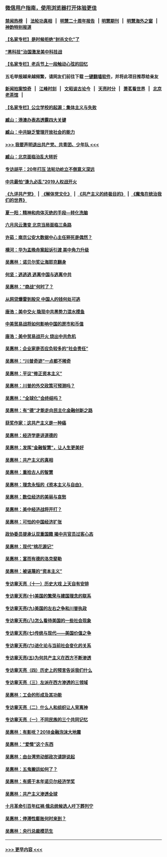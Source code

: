 ### [微信用户指南，使用浏览器打开体验更佳](https://github.com/gfw-breaker/banned-news1/blob/master/indexes/wechat-guide.md?t=0)
#### [禁闻热榜](热点新闻.md?t=0)  &nbsp;&nbsp;|&nbsp;&nbsp; [法轮功真相](https://github.com/gfw-breaker/truth/blob/master/README.md?t=0) &nbsp;&nbsp;|&nbsp;&nbsp; [明慧二十周年报告](https://github.com/gfw-breaker/mh-reports/blob/master/README.md?t=0) &nbsp;&nbsp;|&nbsp;&nbsp;[明慧期刊](https://github.com/gfw-breaker/mh-qikan) &nbsp;&nbsp;|&nbsp;&nbsp; [明慧海外之窗](https://github.com/gfw-breaker/mh-news/blob/master/README.md?t=0) &nbsp;&nbsp;|&nbsp;&nbsp; [神韵特别报道](https://github.com/gfw-breaker/mh-news/blob/master/shenyun.md?t=0)
#### [【名家专栏】是时候拒绝“封杀文化”了](../pages/nsc423/n11814093.md?t=02130044) 
#### [“黑科技”治国激发美中科技战](../pages/nsc423/n11638056.md?t=02130044) 
#### [【名家专栏】老兵节上一段触动心弦的回忆](../pages/nsc423/n11646016.md?t=02130044) 
#### 五毛举报越来越频繁，请网友们前往下载 [一键翻墙软件](https://github.com/gfw-breaker/ssr-accounts)，并将此项目推荐给亲友
#### [新闻拍案惊奇](https://github.com/gfw-breaker/banned-news1/blob/master/pages/link4.md) &nbsp;&nbsp;|&nbsp;&nbsp; [江峰时刻](https://github.com/gfw-breaker/banned-news1/blob/master/pages/link4.md) &nbsp;&nbsp;|&nbsp;&nbsp; [文昭谈古论今](https://github.com/gfw-breaker/banned-news1/blob/master/pages/link4.md) &nbsp;&nbsp;|&nbsp;&nbsp; [天亮时分](https://github.com/gfw-breaker/banned-news1/blob/master/pages/link4.md) &nbsp;&nbsp;|&nbsp;&nbsp; [萧茗看世界](https://github.com/gfw-breaker/banned-news1/blob/master/pages/link4.md) &nbsp;&nbsp;|&nbsp;&nbsp; [北京老茶馆](https://github.com/gfw-breaker/banned-news1/blob/master/pages/link4.md) &nbsp;&nbsp;|&nbsp;&nbsp; 
#### [【名家专栏】公立学校的起源：集体主义与失败](../pages/nsc423/n11601833.md?t=02130044) 
#### [臧山：港澳办表态透露四大关键](../pages/nsc423/n11421628.md?t=02130044) 
#### [臧山：中共缺乏管理开放社会的能力](../pages/nsc423/n11407457.md?t=02130044) 
#### [>>> 我要声明退出共产党、共青团、少年队 <<<](https://github.com/begood0513/goodnews/blob/master/quit/letter.md) 
#### [臧山：北京面临治乱大转折](../pages/nsc423/n11406895.md?t=02130044) 
#### [专访胡平：20年打压 法轮功屹立不倒意义深远](../pages/nsc423/n11398800.md?t=02130044) 
#### [中共最怕“逢九必乱”2019人权战开火](../pages/nsc423/n11385248.md?t=02130044) 
#### [《九评共产党》](https://github.com/begood0513/9ping.md/blob/master/README.md) &nbsp;|&nbsp; [《解体党文化》](../../../../jtdwh.md/blob/master/README.md)  &nbsp;|&nbsp; [《共产主义的终极目的》](../../../../gczydzjmd.md/blob/master/README.md) &nbsp;|&nbsp; [《魔鬼在统治我们的世界》](../../../../mgztzwmdsj.md/blob/master/README.md) 
#### [夏一阳：精神和肉体灭绝的手段—转化洗脑](../pages/nsc423/n11368250.md?t=02130044) 
#### [六月风云激变 北京当局面临三条路](../pages/nsc423/n11313668.md?t=02130044) 
#### [许茹：南京公安大数据中心主任猝死是偶然？](../pages/nsc423/n11064744.md?t=02130044) 
#### [横河：华为孟晚舟案起诉引渡 美中角力升级](../pages/nsc423/n11027230.md?t=02130044) 
#### [吴惠林：诺贝尔奖让海耶克翻身](../pages/nsc423/n10890049.md?t=02130044) 
#### [何坚：逃逃逃 逃离中国与逃离中共](../pages/nsc423/n10592891.md?t=02130044) 
#### [吴惠林：“商战”何时了？](../pages/nsc423/n10573558.md?t=02130044) 
#### [从网贷爆雷到股灾 中国人的钱何处可逃](../pages/nsc423/n10572800.md?t=02130044) 
#### [唐浩：美中交火 隐现中共黑势力混水摸鱼](../pages/nsc423/n10544040.md?t=02130044) 
#### [中美贸易战将如何影响中国的房市和币值](../pages/nsc423/n10543697.md?t=02130044) 
#### [唐浩：美中贸易战开火 烧出中共危机](../pages/nsc423/n10540126.md?t=02130044) 
#### [吴惠林：企业家是否应负较多的“社会责任”](../pages/nsc423/n10535022.md?t=02130044) 
#### [吴惠林：“川普奇迹”一点都不稀奇](../pages/nsc423/n10512808.md?t=02130044) 
#### [吴惠林：平议“修正资本主义”](../pages/nsc423/n10495724.md?t=02130044) 
#### [吴惠林：川普的外交政策可预测吗？](../pages/nsc423/n10462387.md?t=02130044) 
#### [吴惠林：“全球化”会终结吗？](../pages/nsc423/n10452838.md?t=02130044) 
#### [吴惠林：有“德”才能走向民主化金融创新之路](../pages/nsc423/n10432292.md?t=02130044) 
#### [获奖作家：这共产主义是一种癌](../pages/nsc423/n10431541.md?t=02130044) 
#### [吴惠林：经济学是讲道德的](../pages/nsc423/n10398014.md?t=02130044) 
#### [吴惠林：发挥“金融智慧”，让人生更美好](../pages/nsc423/n10375019.md?t=02130044) 
#### [吴惠林：共产主义的真相](../pages/nsc423/n10351394.md?t=02130044) 
#### [吴惠林：重拾古人的智慧](../pages/nsc423/n10337691.md?t=02130044) 
#### [吴惠林：理念永恒的《资本主义与自由》](../pages/nsc423/n10316274.md?t=02130044) 
#### [吴惠林：数位经济的美丽与哀愁](../pages/nsc423/n10292946.md?t=02130044) 
#### [吴惠林：美中经济战将开打？](../pages/nsc423/n10258825.md?t=02130044) 
#### [吴惠林：可怕的中国经济扩张](../pages/nsc423/n10219147.md?t=02130044) 
#### [政协委员提承认双重国籍 揭中共官员过客心态](../pages/nsc423/n10208809.md?t=02130044) 
#### [吴惠林：现代“桃花源记”](../pages/nsc423/n10185234.md?t=02130044) 
#### [吴惠林：富而有德的洛克斐勒](../pages/nsc423/n10142264.md?t=02130044) 
#### [吴惠林：被诬蔑的“资本主义”](../pages/nsc423/n10124816.md?t=02130044) 
#### [专访章天亮（十一）历史大戏 上天自有安排](../pages/nsc423/n10094905.md?t=02130044) 
#### [专访章天亮(十)美国的繁荣与建国理念的联系](../pages/nsc423/n10094899.md?t=02130044) 
#### [专访章天亮(九)美国的左右之争和川普执政](../pages/nsc423/n10094889.md?t=02130044) 
#### [专访章天亮(八)怎么看待美国的一些社会现象](../pages/nsc423/n10094857.md?t=02130044) 
#### [专访章天亮(七)传统与现代——美国价值之争](../pages/nsc423/n10093140.md?t=02130044) 
#### [专访章天亮(六)进化论与当前社会变化的关系](../pages/nsc423/n10092036.md?t=02130044) 
#### [专访章天亮(五)为何共产主义在西方不断渗透](../pages/nsc423/n10083620.md?t=02130044) 
#### [专访章天亮（四）历史上的预言告诉我们什么](../pages/nsc423/n10083606.md?t=02130044) 
#### [专访章天亮（三）左派在西方渗透的三领域](../pages/nsc423/n10081115.md?t=02130044) 
#### [吴惠林：工会的形成及其功能](../pages/nsc423/n10080633.md?t=02130044) 
#### [专访章天亮（二）什么人和组织让人背离神](../pages/nsc423/n10076637.md?t=02130044) 
#### [专访章天亮（一）不同民族的三个共同记忆](../pages/nsc423/n10074188.md?t=02130044) 
#### [吴惠林：有影呒？2018金融泡沫大地震](../pages/nsc423/n10040534.md?t=02130044) 
#### [吴惠林：“爱情”这个东西](../pages/nsc423/n10019423.md?t=02130044) 
#### [吴惠林：由台湾劳动部政次请辞说起](../pages/nsc423/n9979679.md?t=02130044) 
#### [吴惠林：五鬼搬运如何了？](../pages/nsc423/n9925338.md?t=02130044) 
#### [吴惠林：有感于本年诺贝尔经济学奖](../pages/nsc423/n9871883.md?t=02130044) 
#### [吴惠林：共产主义渗透全球](../pages/nsc423/n9812748.md?t=02130044) 
#### [十月革命引百年红祸 俄总统候选人吁下葬列宁](../pages/nsc423/n9810182.md?t=02130044) 
#### [吴惠林：停滞性膨胀何时来到？](../pages/nsc423/n9764136.md?t=02130044) 
#### [吴惠林：央行总裁模范生](../pages/nsc423/n9728134.md?t=02130044) 

----
#### [ >>> 更早内容 <<< ](../indexes/nsc423-earlier.md)
